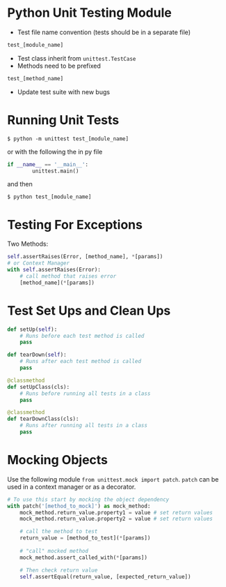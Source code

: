 Python Unit Testing Module
==========================

* Test file name convention (tests should be in a separate file)
```python
test_[module_name]
```
* Test class inherit from `unittest.TestCase` 
* Methods need to be prefixed
```python
test_[method_name]
```
* Update test suite with new bugs

# Running Unit Tests

```shell
$ python -m unittest test_[module_name]
```
or with the following the in py file
```python
if __name__ == '__main__':
        unittest.main()
```
and then
```shell
$ python test_[module_name]
```

# Testing For Exceptions

Two Methods:
```python
self.assertRaises(Error, [method_name], *[params])
# or Context Manager
with self.assertRaises(Error):
    # call method that raises error
    [method_name](*[params])
```

# Test Set Ups and Clean Ups
```python
def setUp(self):
    # Runs before each test method is called
    pass

def tearDown(self):
    # Runs after each test method is called
    pass

@classmethod
def setUpClass(cls):
    # Runs before running all tests in a class
    pass

@classmethod
def tearDownClass(cls):
    # Runs after running all tests in a class
    pass
```

# Mocking Objects

Use the following module `from unittest.mock import patch`. `patch` can be used in a context manager or as a decorator.

```python
# To use this start by mocking the object dependency
with patch('[method_to_mock]') as mock_method:
    mock_method.return_value.property1 = value # set return values
    mock_method.return_value.property2 = value # set return values

    # call the method to test
    return_value = [method_to_test](*[params])
    
    # "call" mocked method
    mock_method.assert_called_with(*[params])

    # Then check return value
    self.assertEqual(return_value, [expected_return_value])
```
